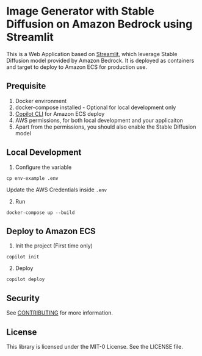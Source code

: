Image Generator with Stable Diffusion on Amazon Bedrock using Streamlit
===

This is a Web Application based on [Streamlit](https://streamlit.io/), which leverage Stable Diffusion model provided by Amazon Bedrock. It is deployed as containers and target to deploy to Amazon ECS for production use.

## Prequisite
1. Docker environment
2. docker-compose installed - Optional for local development only
3. [Copilot CLI](https://aws.github.io/copilot-cli/) for Amazon ECS deploy
4. AWS permissions, for both local development and your applicaiton 
5. Apart from the permissions, you should also enable the Stable Diffusion model

## Local Development

1. Configure the variable
```
cp env-example .env
```
Update the AWS Credentials inside `.env`

2. Run
```
docker-compose up --build
```

## Deploy to Amazon ECS

1. Init the project (First time only)
```
copilot init
```

2. Deploy
```
copilot deploy
```

## Security

See [CONTRIBUTING](CONTRIBUTING.md#security-issue-notifications) for more information.

## License

This library is licensed under the MIT-0 License. See the LICENSE file.
